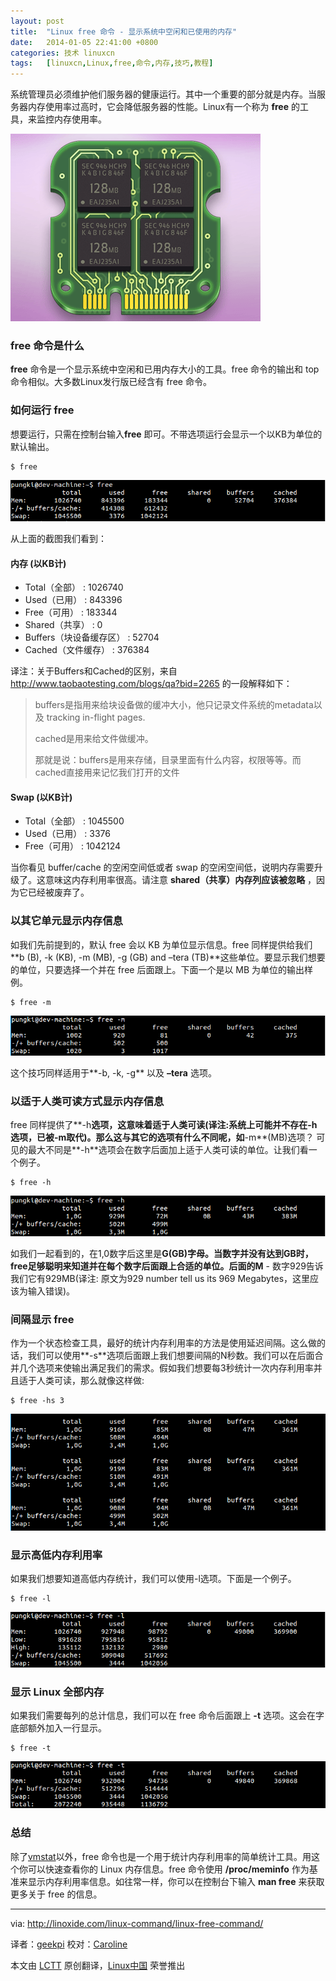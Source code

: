 ```yaml
---
layout: post
title:	"Linux free 命令 - 显示系统中空闲和已使用的内存"
date:	2014-01-05 22:41:00 +0800 
categories:	技术 linuxcn 
tags:	[linuxcn,Linux,free,命令,内存,技巧,教程]
---
```



系统管理员必须维护他们服务器的健康运行。其中一个重要的部分就是内存。当服务器内存使用率过高时，它会降低服务器的性能。Linux有一个称为 **free** 的工具，来监控内存使用率。


![](/Asserts/Images/album/201401/05/2234093zuu33yc4vb3ucsz.png)


### free 命令是什么


**free** 命令是一个显示系统中空闲和已用内存大小的工具。free 命令的输出和 top 命令相似。大多数Linux发行版已经含有 free 命令。


### 如何运行 free


想要运行，只需在控制台输入**free** 即可。不带选项运行会显示一个以KB为单位的默认输出。



```
$ free

```

![free默认视图](/Asserts/Images/album/201401/05/223421dzdttdgkzldawkaa.png)


从上面的截图我们看到：


#### 内存 (以KB计)


* Total（全部） : 1026740
* Used（已用） : 843396
* Free（可用） : 183344
* Shared（共享） : 0
* Buffers（块设备缓存区） : 52704
* Cached（文件缓存） : 376384


译注：关于Buffers和Cached的区别，来自 <http://www.taobaotesting.com/blogs/qa?bid=2265> 的一段解释如下：



> 
> buffers是指用来给块设备做的缓冲大小，他只记录文件系统的metadata以及 tracking in-flight pages.
> 
> 
> cached是用来给文件做缓冲。
> 
> 
> 那就是说：buffers是用来存储，目录里面有什么内容，权限等等。而cached直接用来记忆我们打开的文件
> 
> 
> 


#### Swap (以KB计)


* Total（全部） : 1045500
* Used（已用） : 3376
* Free（可用） : 1042124


当你看见 buffer/cache 的空闲空间低或者 swap 的空闲空间低，说明内存需要升级了。这意味这内存利用率很高。请注意 **shared（共享）内存列应该被忽略** ，因为它已经被废弃了。


### 以其它单元显示内存信息


如我们先前提到的，默认 free 会以 KB 为单位显示信息。free 同样提供给我们 **b (B), -k (KB), -m (MB), -g (GB) and –tera (TB)**这些单位。要显示我们想要的单位，只要选择一个并在 free 后面跟上。下面一个是以 MB 为单位的输出样例。



```
$ free -m

```

![free命令以MB为单位](/Asserts/Images/album/201401/05/223422qm5qt5aonpvjaa2t.png)


这个技巧同样适用于**-b, -k, -g** 以及 **–tera** 选项。


### 以适于人类可读方式显示内存信息


free 同样提供了**-h**选项，这意味着适于人类可读(译注:系统上可能并不存在-h选项，已被-m取代)。那么这与其它的选项有什么不同呢，如**-m**(MB)选项？ 可见的最大不同是**-h**选项会在数字后面加上适于人类可读的单位。让我们看一个例子。



```
$ free -h

```

![人类可读的free](/Asserts/Images/album/201401/05/22342336drrgervanamzvm.png)


如我们一起看到的，在1,0数字后这里是**G(GB)**字母。当数字并没有达到GB时，free足够聪明来知道并在每个数字后面跟上合适的单位。后面的**M** - 数字929告诉我们它有929MB(译注: 原文为929 number tell us its 969 Megabytes，这里应该为输入错误)。


### 间隔显示 free


作为一个状态检查工具，最好的统计内存利用率的方法是使用延迟间隔。这么做的话，我们可以使用**-s**选项后面跟上我们想要间隔的N秒数。我们可以在后面合并几个选项来使输出满足我们的需求。假如我们想要每3秒统计一次内存利用率并且适于人类可读，那么就像这样做:



```
$ free -hs 3

```

![间隔3s显示free](/Asserts/Images/album/201401/05/223425odu9o79opxez9sao.png)


### 显示高低内存利用率


如果我们想要知道高低内存统计，我们可以使用-l选项。下面是一个例子。



```
$ free -l

```

![Free 的 低-高 统计](/Asserts/Images/album/201401/05/2234264hnynn1wh0cc12xc.png)


### 显示 Linux 全部内存


如果我们需要每列的总计信息，我们可以在 free 命令后面跟上 **-t** 选项。这会在字底部额外加入一行显示。



```
$ free -t

```

![free命令带总计内存](/Asserts/Images/album/201401/05/2234274c2m848e56vv6pu8.png)


### 总结


除了[vmstat](http://linoxide.com/linux-command/linux-vmstat-command-tool-report-virtual-memory-statistics/)以外，free 命令也是一个用于统计内存利用率的简单统计工具。用这个你可以快速查看你的 Linux 内存信息。free 命令使用 **/proc/meminfo** 作为基准来显示内存利用率信息。如往常一样，你可以在控制台下输入 **man free** 来获取更多关于 free 的信息。




---


via: <http://linoxide.com/linux-command/linux-free-command/>


译者：[geekpi](https://github.com/geekpi) 校对：[Caroline](https://github.com/carolinewuyan)


本文由 [LCTT](https://github.com/LCTT/TranslateProject) 原创翻译，[Linux中国](http://linux.cn/) 荣誉推出
